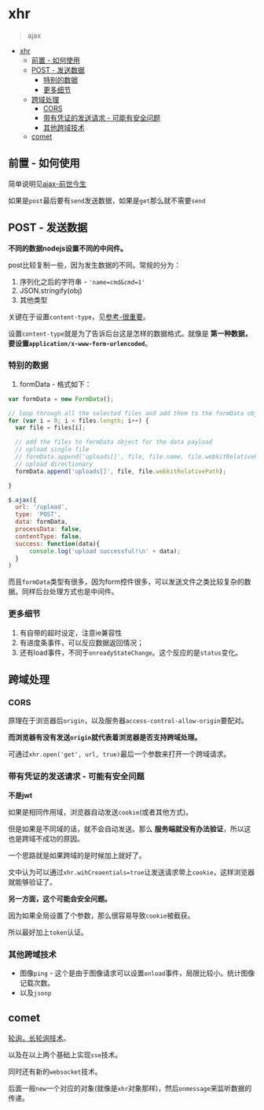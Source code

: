 # xhr
> ajax

<!-- TOC -->

- [xhr](#xhr)
  - [前置 - 如何使用](#前置---如何使用)
  - [POST - 发送数据](#post---发送数据)
    - [特别的数据](#特别的数据)
    - [更多细节](#更多细节)
  - [跨域处理](#跨域处理)
    - [CORS](#cors)
    - [带有凭证的发送请求 - 可能有安全问题](#带有凭证的发送请求---可能有安全问题)
    - [其他跨域技术](#其他跨域技术)
  - [comet](#comet)

<!-- /TOC -->

## 前置 - 如何使用

简单说明见[ajax-前世今生](https://github.com/JiangWeixian/JS-Tips/blob/master/%E7%BD%91%E7%BB%9C%E5%9F%BA%E7%A1%80/AJAX-%E5%89%8D%E4%B8%96%E4%BB%8A%E7%94%9F%E8%A7%A3%E6%83%91.md)

如果是`post`最后要有`send`发送数据，如果是`get`那么就不需要`send`

## POST - 发送数据

**不同的数据nodejs设置不同的中间件。**

post比较复制一些，因为发生数据的不同。常规的分为：

1. 序列化之后的字符串 - `'name=cmd&cmd=1'`
2. JSON.stringify(obj)
3. 其他类型

关键在于设置`content-type`，见[参考-很重要](http://www.jiekouw.com/archives/161)。

设置`content-type`就是为了告诉后台这是怎样的数据格式。就像是 **第一种数据，要设置`application/x-www-form-urlencoded`**。

### 特别的数据

1. formData - 格式如下：

  ```JavaScript
  var formData = new FormData();

  // loop through all the selected files and add them to the formData object
  for (var i = 0; i < files.length; i++) {
    var file = files[i];

    // add the files to formData object for the data payload
    // upload single file
    // formData.append('uploads[]', file, file.name, file.webkitRelativePath);
    // upload directionary
    formData.append('uploads[]', file, file.webkitRelativePath);

  }

  $.ajax({
    url: '/upload',
    type: 'POST',
    data: formData,
    processData: false,
    contentType: false,
    success: function(data){
        console.log('upload successful!\n' + data);
    }
  )
  ```

  而且`formData`类型有很多，因为form控件很多，可以发送文件之类比较复杂的数据。同样后台处理方式也是中间件。

### 更多细节

1. 有自带的超时设定，注意ie兼容性
2. 有进度条事件，可以反应数据返回情况；
3. 还有load事件，不同于`onreadyStateChange`。这个反应的是`status`变化。

## 跨域处理

### CORS

原理在于浏览器后`origin`，以及服务器`access-control-allow-origin`要配对。

**而浏览器有没有发送`origin`就代表着浏览器是否支持跨域处理。**

可通过`xhr.open('get', url, true)`最后一个参数来打开一个跨域请求。

### 带有凭证的发送请求 - 可能有安全问题

**不是jwt**

如果是相同作用域，浏览器自动发送`cookie`(或者其他方式)。

但是如果是不同域的话，就不会自动发送。那么 **服务端就没有办法验证**，所以这也是跨域不成功的原因。

一个思路就是如果跨域的是时候加上就好了。

文中认为可以通过`xhr.wihCreaentials=true`让发送请求带上`cookie`，这样浏览器就能够验证了。

**另一方面，这个可能会安全问题。**

因为如果全局设置了个参数，那么很容易导致`cookie`被截获。

所以最好加上`token`认证。

### 其他跨域技术

* 图像`ping` - 这个是由于图像请求可以设置`onload`事件，局限比较小。统计图像记载次数。
* 以及`jsonp`

## comet

[轮询，长轮询技术](https://github.com/JiangWeixian/JS-Tips/blob/master/%E7%BD%91%E7%BB%9C%E5%9F%BA%E7%A1%80/TCP%2BUDP%2BHTTP%2B%E8%BD%AE%E8%AF%A2%2BWebsocket.md)。

以及在以上两个基础上实现`sse`技术。

同时还有新的`websocket`技术。

后面一般`new`一个对应的对象(就像是`xhr`对象那样)，然后`onmessage`来监听数据的传递。

